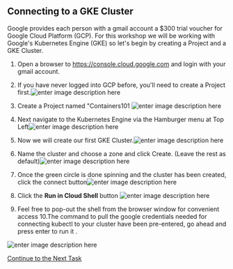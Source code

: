 ## Connecting to a GKE Cluster
Google provides each person with a gmail account a $300 trial voucher for Google Cloud Platform (GCP).  For this workshop we will be working with Google's Kubernetes Engine (GKE) so let's begin by creating a Project and a GKE Cluster.

 1. Open a browser to https://console.cloud.google.com and login with your gmail account.
 2. If you have never logged into GCP before, you'll need to create a Project first.![enter image description here](https://github.com/Burwood/containers101/raw/master/kubernetes_lab/images/GCP_frontpage.png)
 3. Create a Project named "Containers101
![enter image description here](https://github.com/Burwood/containers101/raw/master/kubernetes_lab/images/GCP_CreateProject.png)

 4. Next navigate to the Kubernetes Engine via the Hamburger menu at Top Left![enter image description here](https://github.com/Burwood/containers101/raw/master/kubernetes_lab/images/GCP_Menu.png)

 5. Now we will create our first GKE Cluster.![enter image description here](https://github.com/Burwood/containers101/raw/master/kubernetes_lab/images/GKE_frontpage.png)

 6. Name the cluster and choose a zone  and click Create. (Leave the rest as default)![enter image description here](https://github.com/Burwood/containers101/raw/master/kubernetes_lab/images/GKE_CreateCluster.png)

 7. Once the green circle is done spinning and the cluster has been created, click the connect button![enter image description here](https://github.com/Burwood/containers101/raw/master/kubernetes_lab/images/GKE_ClusterView.png)

 8. Click the **Run in Cloud Shell** button ![enter image description here](https://github.com/Burwood/containers101/raw/master/kubernetes_lab/images/GKE_ClusterConnect.png)

 9. Feel free to pop-out the shell from the browser window for convenient access
 10.The command to pull the google credentials needed for connecting kubectl to your cluster have been pre-entered, go ahead and press enter to run it .

![enter image description here](https://github.com/Burwood/containers101/raw/master/kubernetes_lab/images/GKE_CloudShell.png)


[Continue to the Next Task](https://github.com/Burwood/containers101/blob/master/kubernetes_lab/task_2.md)
